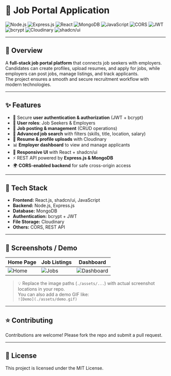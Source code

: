 # 💼 Job Portal Application

![Node.js](https://img.shields.io/badge/Node.js-339933?style=for-the-badge&logo=node.js&logoColor=white)
![Express.js](https://img.shields.io/badge/Express.js-000000?style=for-the-badge&logo=express&logoColor=white)
![React](https://img.shields.io/badge/React-20232a?style=for-the-badge&logo=react&logoColor=61dafb)
![MongoDB](https://img.shields.io/badge/MongoDB-4EA94B?style=for-the-badge&logo=mongodb&logoColor=white)
![JavaScript](https://img.shields.io/badge/JavaScript-F7DF1E?style=for-the-badge&logo=javascript&logoColor=black)
![CORS](https://img.shields.io/badge/CORS-enabled-blue?style=for-the-badge)
![JWT](https://img.shields.io/badge/JWT-000000?style=for-the-badge&logo=jsonwebtokens&logoColor=white)
![bcrypt](https://img.shields.io/badge/bcrypt-password%20hashing-orange?style=for-the-badge)
![Cloudinary](https://img.shields.io/badge/Cloudinary-3448C5?style=for-the-badge&logo=cloudinary&logoColor=white)
![shadcn/ui](https://img.shields.io/badge/shadcn%2Fui-000000?style=for-the-badge&logo=radixui&logoColor=white)

---

## 📖 Overview
A **full-stack job portal platform** that connects job seekers with employers.  
Candidates can create profiles, upload resumes, and apply for jobs, while employers can post jobs, manage listings, and track applicants.  
The project ensures a smooth and secure recruitment workflow with modern technologies.

---

## ✨ Features
- 🔐 Secure **user authentication & authorization** (JWT + bcrypt)  
- 👥 **User roles**: Job Seekers & Employers  
- 📝 **Job posting & management** (CRUD operations)  
- 🔎 **Advanced job search** with filters (skills, title, location, salary)  
- 📄 **Resume & profile uploads** with Cloudinary  
- 📊 **Employer dashboard** to view and manage applicants  
- 📱 **Responsive UI** with React + shadcn/ui  
- ⚡ REST API powered by **Express.js & MongoDB**  
- 🌍 **CORS-enabled backend** for safe cross-origin access  

---

## 🚀 Tech Stack
- **Frontend:** React.js, shadcn/ui, JavaScript  
- **Backend:** Node.js, Express.js  
- **Database:** MongoDB  
- **Authentication:** bcrypt + JWT  
- **File Storage:** Cloudinary  
- **Others:** CORS, REST API  

---

## 📸 Screenshots / Demo

| Home Page | Job Listings | Dashboard |
|-----------|--------------|-----------|
| ![Home](./assets/home.png) | ![Jobs](./assets/jobs.png) | ![Dashboard](./assets/dashboard.png) |

> 💡 Replace the image paths (`./assets/...`) with actual screenshot locations in your repo.  
> You can also add a demo GIF like:  
> `![Demo](./assets/demo.gif)`  

---

## ⭐ Contributing
Contributions are welcome! Please fork the repo and submit a pull request.  

---

## 📜 License
This project is licensed under the MIT License.  
